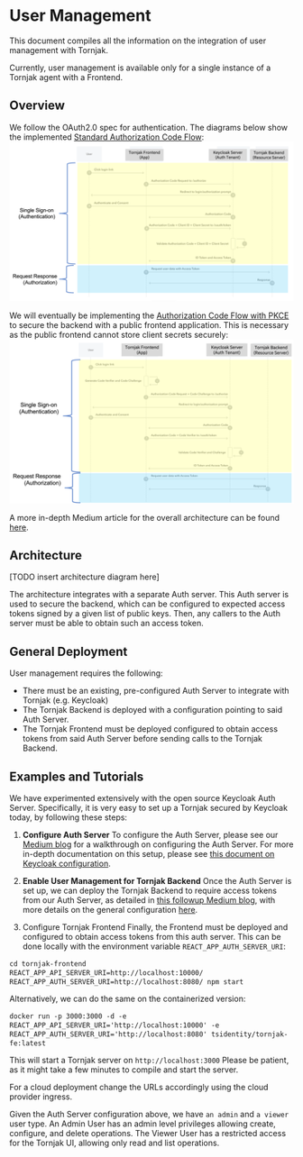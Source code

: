 # User Management

This document compiles all the information on the integration of user management with Tornjak. 

Currently, user management is available only for a single instance of a Tornjak agent with a Frontend. 

## Overview

We follow the OAuth2.0 spec for authentication. The diagrams below show the implemented [Standard Authorization Code Flow](https://auth0.com/docs/get-started/authentication-and-authorization-flow/authorization-code-flow):
![standard](./rsrc/standard-auth-code-flow.png)

We will eventually be implementing the [Authorization Code Flow with PKCE](https://auth0.com/docs/get-started/authentication-and-authorization-flow/authorization-code-flow-with-proof-key-for-code-exchange-pkce) to secure the backend with a public frontend application. This is necessary as the public frontend cannot store client secrets securely: 
![pkce](./rsrc/pkce-auth-code-flow.png)

A more in-depth Medium article for the overall architecture can be found [here](https://medium.com/universal-workload-identity/identity-access-management-iam-integration-with-tornjak-749984966ab5). 

## Architecture

[TODO insert architecture diagram here]

The architecture integrates with a separate Auth server. This Auth server is used to secure the backend, which can be configured to expected access tokens signed by a given list of public keys.  Then, any callers to the Auth server must be able to obtain such an access token.  

## General Deployment

User management requires the following:

*  There must be an existing, pre-configured Auth Server to integrate with Tornjak (e.g. Keycloak)
*  The Tornjak Backend is deployed with a configuration pointing to said Auth Server. 
*  The Tornjak Frontend must be deployed configured to obtain access tokens from said Auth Server before sending calls to the Tornjak Backend. 

## Examples and Tutorials

We have experimented extensively with the open source Keycloak Auth Server. 
Specifically, it is very easy to set up a Tornjak secured by Keycloak today, by following these steps: 

1. **Configure Auth Server**
To configure the Auth Server, please see our [Medium blog](https://medium.com/universal-workload-identity/step-by-step-guide-to-setup-keycloak-configuration-for-tornjak-dbe5c3049034) for a walkthrough on configuring the Auth Server. For more in-depth documentation on this setup, please see [this document on Keycloak configuration](./keycloak-configuration.md).

1. **Enable User Management for Tornjak Backend**
Once the Auth Server is set up, we can deploy the Tornjak Backend to require access tokens from our Auth Server, 
as detailed in 
[this followup Medium blog](https://medium.com/universal-workload-identity/guide-to-integrating-tornjak-with-keycloak-for-access-control-to-spire-40a3d5ee5f5a), 
with more details on the general configuration 
[here](https://github.com/spiffe/tornjak/blob/main/docs/config-tornjak-agent.md). 

1. Configure Tornjak Frontend
Finally, the Frontend must be deployed and configured to obtain access tokens from this auth server. 
This can be done locally with the environment variable 
`REACT_APP_AUTH_SERVER_URI`:

```
cd tornjak-frontend
REACT_APP_API_SERVER_URI=http://localhost:10000/
REACT_APP_AUTH_SERVER_URI=http://localhost:8080/ npm start
```

Alternatively, we can do the same on the containerized version:

```
docker run -p 3000:3000 -d -e REACT_APP_API_SERVER_URI='http://localhost:10000' -e REACT_APP_AUTH_SERVER_URI='http://localhost:8080' tsidentity/tornjak-fe:latest
```

This will start a Tornjak server on `http://localhost:3000`
Please be patient, as it might take a few minutes to compile and start the server.

For a cloud deployment change the URLs accordingly using the cloud provider ingress.

Given the Auth Server configuration above, we have `an admin` and `a viewer` user type. 
An Admin User has an admin level privileges allowing create, configure, and delete operations. 
The Viewer User has a restricted access for the Tornjak UI, allowing only read and list operations.  
